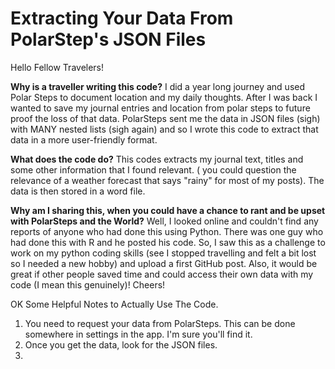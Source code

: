# Extracting Your Data From PolarStep's JSON Files

Hello Fellow Travelers! 

**Why is a traveller writing this code?**
I did a year long journey and used Polar Steps to document location and my daily thoughts.
After I was back I wanted to save my journal entries and location from polar steps to future proof the loss of that data.
PolarSteps sent me the data in JSON files (sigh) with MANY nested lists (sigh again) and so I wrote this code to extract that data in a more user-friendly format. 

**What does the code do?**
This codes extracts my journal text, titles and some other information that I found relevant. ( you could question the relevance of a weather forecast that says "rainy" for most of my posts). 
The data is then stored in a word file. 

**Why am I sharing this, when you could have a chance to rant and be upset with PolarSteps and the World?**
Well, I looked online and couldn't find any reports of anyone who had done this using Python. There was one guy who had done this with R and he posted his code. 
So, I saw this as a challenge to work on my python coding skills (see I stopped travelling and felt a bit lost so I needed a new hobby) and upload a first GitHub post. 
Also, it would be great if other people saved time and could access their own data with my code (I mean this genuinely)!
Cheers!

OK Some Helpful Notes to Actually Use The Code. 

1. You need to request your data from PolarSteps. This can be done somewhere in settings in the app. I'm sure you'll find it.
2. Once you get the data, look for the JSON files.
3. 
